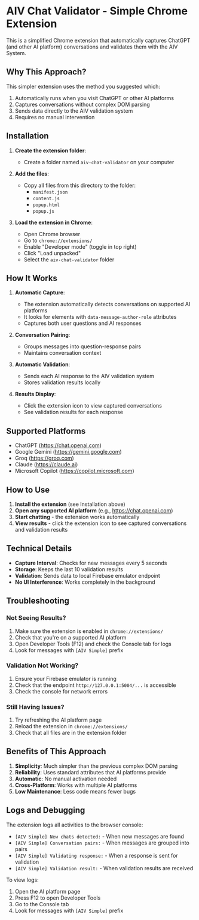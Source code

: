 # AIV Chat Validator - Simple Chrome Extension

This is a simplified Chrome extension that automatically captures ChatGPT (and other AI platform) conversations and validates them with the AIV System.

## Why This Approach?

This simpler extension uses the method you suggested which:
1. Automatically runs when you visit ChatGPT or other AI platforms
2. Captures conversations without complex DOM parsing
3. Sends data directly to the AIV validation system
4. Requires no manual intervention

## Installation

1. **Create the extension folder**:
   - Create a folder named `aiv-chat-validator` on your computer

2. **Add the files**:
   - Copy all files from this directory to the folder:
     - `manifest.json`
     - `content.js`
     - `popup.html`
     - `popup.js`

3. **Load the extension in Chrome**:
   - Open Chrome browser
   - Go to `chrome://extensions/`
   - Enable "Developer mode" (toggle in top right)
   - Click "Load unpacked"
   - Select the `aiv-chat-validator` folder

## How It Works

1. **Automatic Capture**: 
   - The extension automatically detects conversations on supported AI platforms
   - It looks for elements with `data-message-author-role` attributes
   - Captures both user questions and AI responses

2. **Conversation Pairing**:
   - Groups messages into question-response pairs
   - Maintains conversation context

3. **Automatic Validation**:
   - Sends each AI response to the AIV validation system
   - Stores validation results locally

4. **Results Display**:
   - Click the extension icon to view captured conversations
   - See validation results for each response

## Supported Platforms

- ChatGPT (https://chat.openai.com)
- Google Gemini (https://gemini.google.com)
- Groq (https://groq.com)
- Claude (https://claude.ai)
- Microsoft Copilot (https://copilot.microsoft.com)

## How to Use

1. **Install the extension** (see Installation above)
2. **Open any supported AI platform** (e.g., https://chat.openai.com)
3. **Start chatting** - the extension works automatically
4. **View results** - click the extension icon to see captured conversations and validation results

## Technical Details

- **Capture Interval**: Checks for new messages every 5 seconds
- **Storage**: Keeps the last 10 validation results
- **Validation**: Sends data to local Firebase emulator endpoint
- **No UI Interference**: Works completely in the background

## Troubleshooting

### Not Seeing Results?
1. Make sure the extension is enabled in `chrome://extensions/`
2. Check that you're on a supported AI platform
3. Open Developer Tools (F12) and check the Console tab for logs
4. Look for messages with `[AIV Simple]` prefix

### Validation Not Working?
1. Ensure your Firebase emulator is running
2. Check that the endpoint `http://127.0.0.1:5004/...` is accessible
3. Check the console for network errors

### Still Having Issues?
1. Try refreshing the AI platform page
2. Reload the extension in `chrome://extensions/`
3. Check that all files are in the extension folder

## Benefits of This Approach

1. **Simplicity**: Much simpler than the previous complex DOM parsing
2. **Reliability**: Uses standard attributes that AI platforms provide
3. **Automatic**: No manual activation needed
4. **Cross-Platform**: Works with multiple AI platforms
5. **Low Maintenance**: Less code means fewer bugs

## Logs and Debugging

The extension logs all activities to the browser console:
- `[AIV Simple] New chats detected:` - When new messages are found
- `[AIV Simple] Conversation pairs:` - When messages are grouped into pairs
- `[AIV Simple] Validating response:` - When a response is sent for validation
- `[AIV Simple] Validation result:` - When validation results are received

To view logs:
1. Open the AI platform page
2. Press F12 to open Developer Tools
3. Go to the Console tab
4. Look for messages with `[AIV Simple]` prefix